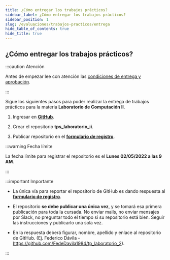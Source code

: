 ```yaml
---
title: ¿Cómo entregar los trabajos prácticos?
sidebar_label: ¿Cómo entregar los trabajos prácticos?
sidebar_position: 1
slug: /evaluaciones/trabajos-practicos/entrega
hide_table_of_contents: true
hide_title: true
---
```


## ¿Cómo entregar los trabajos prácticos?
:::caution Atención

Antes de empezar lee con atención las [condiciones de entrega y aprobación](./condiciones.md).

:::

Sigue los siguientes pasos para poder realizar la entrega de trabajos prácticos para la materia **Laboratorio de Computación II**.

1. Ingresar en [**GitHub**](https://github.com/).

2. Crear el repositorio **tps_laboratorio_ii**.

3. Publicar repositorio en el [**formulario de registro**](https://docs.google.com/forms/d/e/1FAIpQLSeLBy6MbaO6fXS4f4S8NoFkI_Oe-GJyhROWnYfs_2I15uU3wA/viewform?vc=0&c=0&w=1&flr=0).

:::warning Fecha límite

La fecha límite para registrar el repositorio es el **Lunes 02/05/2022 a las 9 AM**.

:::

:::important Importante
* La única vía para reportar el repositorio de GitHub es dando respuesta al [**formulario de registro**](https://docs.google.com/forms/d/e/1FAIpQLSeLBy6MbaO6fXS4f4S8NoFkI_Oe-GJyhROWnYfs_2I15uU3wA/viewform?vc=0&c=0&w=1&flr=0).

* El repositorio **se debe publicar una única vez**, y se tomará esa primera publicación para toda la cursada. No enviar mails, no enviar mensajes por Slack, no preguntar todo el tiempo si su repositorio está bien. Seguir las instrucciones y publicarlo una sola vez.

* En la respuesta deberá figurar, nombre, apellido y enlace al repositorio de GitHub. (Ej. Federico Dávila - https://github.com/FedeDavila1984/tp_laboratorio_2).
 
:::



